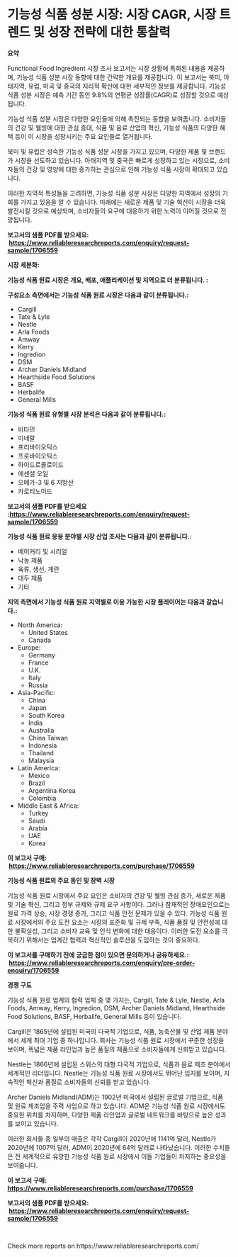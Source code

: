 <p><h1>기능성 식품 성분 시장: 시장 CAGR, 시장 트렌드 및 성장 전략에 대한 통찰력</h1></p><p><strong>요약</strong></p>
<p><p>Functional Food Ingredient 시장 조사 보고서는 시장 상황에 특화된 내용을 제공하며, 기능성 식품 성분 시장 동향에 대한 간략한 개요를 제공합니다. 이 보고서는 북미, 아태지역, 유럽, 미국 및 중국의 지리적 확산에 대한 세부적인 정보를 제공합니다. 기능성 식품 성분 시장은 예측 기간 동안 9.8%의 연평균 성장률(CAGR)로 성장할 것으로 예상됩니다.</p><p>기능성 식품 성분 시장은 다양한 요인들에 의해 촉진되는 동향을 보여줍니다. 소비자들의 건강 및 웰빙에 대한 관심 증대, 식품 및 음료 산업의 혁신, 기능성 식품의 다양한 혜택 등이 이 시장을 성장시키는 주요 요인들로 열거됩니다.</p><p>북미 및 유럽은 성숙한 기능성 식품 성분 시장을 가지고 있으며, 다양한 제품 및 브랜드가 시장을 선도하고 있습니다. 아태지역 및 중국은 빠르게 성장하고 있는 시장으로, 소비자들의 건강 및 영양에 대한 증가하는 관심으로 인해 기능성 식품 시장이 확대되고 있습니다.</p><p>이러한 지역적 특성들을 고려하면, 기능성 식품 성분 시장은 다양한 지역에서 성장의 기회를 가지고 있음을 알 수 있습니다. 미래에는 새로운 제품 및 기술 혁신이 시장을 더욱 발전시킬 것으로 예상되며, 소비자들의 요구에 대응하기 위한 노력이 이어질 것으로 전망됩니다.</p></p>
<p><strong>보고서의 샘플 PDF를 받으세요: &nbsp;<a href="https://www.reliableresearchreports.com/enquiry/request-sample/1706559">https://www.reliableresearchreports.com/enquiry/request-sample/1706559</a></strong></p>
<p><strong>시장 세분화:</strong></p>
<p><strong> 기능성 식품 원료 시장은 개요, 배포, 애플리케이션 및 지역으로 더 분류됩니다. :</strong></p>
<p><strong>구성요소 측면에서는 기능성 식품 원료 시장은 다음과 같이 분류됩니다.:</strong></p>
<p><ul><li>Cargill</li><li>Tate & Lyle</li><li>Nestle</li><li>Arla Foods</li><li>Amway</li><li>Kerry</li><li>Ingredion</li><li>DSM</li><li>Archer Daniels Midland</li><li>Hearthside Food Solutions</li><li>BASF</li><li>Herbalife</li><li>General Mills</li></ul></p>
<p><strong> 기능성 식품 원료 유형별 시장 분석은 다음과 같이 분류됩니다.:</strong></p>
<p><ul><li>비타민</li><li>미네랄</li><li>프리바이오틱스</li><li>프로바이오틱스</li><li>하이드로콜로이드</li><li>에센셜 오일</li><li>오메가-3 및 6 지방산</li><li>카로티노이드</li></ul></p>
<p><strong>보고서의 샘플 PDF를 받으세요 :<a href="https://www.reliableresearchreports.com/enquiry/request-sample/1706559">https://www.reliableresearchreports.com/enquiry/request-sample/1706559</a></strong></p>
<p><strong> 기능성 식품 원료 응용 분야별 시장 산업 조사는 다음과 같이 분류됩니다.:</strong></p>
<p><ul><li>베이커리 및 시리얼</li><li>낙농 제품</li><li>육류, 생선, 계란</li><li>대두 제품</li><li>기타</li></ul></p>
<p><strong>지역 측면에서 기능성 식품 원료 지역별로 이용 가능한 시장 플레이어는 다음과 같습니다.:</strong></p>
<p><ul>
    <li>
        North America:
        <ul>
            <li>United States</li>
            <li>Canada</li>
        </ul>
    </li>
    <li>
        Europe:
        <ul>
            <li>Germany</li>
            <li>France</li>
            <li>U.K.</li>
            <li>Italy</li>
            <li>Russia</li>
        </ul>
    </li>
    <li>
        Asia-Pacific:
        <ul>
            <li>China</li>
            <li>Japan</li>
            <li>South Korea</li>
            <li>India</li>
            <li>Australia</li>
            <li>China Taiwan</li>
            <li>Indonesia</li>
            <li>Thailand</li>
            <li>Malaysia</li>
        </ul>
    </li>
    <li>
        Latin America:
        <ul>
            <li>Mexico</li>
            <li>Brazil</li>
            <li>Argentina Korea</li>
            <li>Colombia</li>
        </ul>
    </li>
    <li>
        Middle East & Africa:
        <ul>
            <li>Turkey</li>
            <li>Saudi</li>
            <li>Arabia</li>
            <li>UAE</li>
            <li>Korea</li>
        </ul>
    </li>
    </ul></p>
<p><strong>이 보고서 구매: &nbsp;<a href="https://www.reliableresearchreports.com/purchase/1706559">https://www.reliableresearchreports.com/purchase/1706559</a></strong></p>
<p><strong>기능성 식품 원료의 주요 동인 및 장벽 시장</strong></p>
<p><p>기능성 식품 원료 시장에서 주요 요인은 소비자의 건강 및 웰빙 관심 증가, 새로운 제품 및 기술 혁신, 그리고 정부 규제와 규제 요구 사항이다. 그러나 잠재적인 장애요인으로는 원료 가격 상승, 시장 경쟁 증가, 그리고 식품 안전 문제가 있을 수 있다. 기능성 식품 원료 시장에서의 주요 도전 요소는 시장의 표준화 및 규제 부족, 식품 품질 및 안전성에 대한 불확실성, 그리고 소비자 교육 및 인식 변화에 대한 대응이다. 이러한 도전 요소를 극복하기 위해서는 업계간 협력과 혁신적인 솔루션을 도입하는 것이 중요하다.</p></p>
<p><strong>이 보고서를 구매하기 전에 궁금한 점이 있으면 문의하거나 공유하세요.: &nbsp;<a href="https://www.reliableresearchreports.com/enquiry/pre-order-enquiry/1706559">https://www.reliableresearchreports.com/enquiry/pre-order-enquiry/1706559</a></strong></p>
<p><strong>경쟁 구도</strong></p>
<p><p>기능성 식품 원료 업계의 협력 업체 중 몇 가지는, Cargill, Tate & Lyle, Nestle, Arla Foods, Amway, Kerry, Ingredion, DSM, Archer Daniels Midland, Hearthside Food Solutions, BASF, Herbalife, General Mills 등이 있습니다.</p><p>Cargill은 1865년에 설립된 미국의 다국적 기업으로, 식품, 농축산물 및 산업 제품 분야에서 세계 최대 기업 중 하나입니다. 회사는 기능성 식품 원료 시장에서 꾸준한 성장을 보이며, 폭넓은 제품 라인업과 높은 품질의 제품으로 소비자들에게 신뢰받고 있습니다.</p><p>Nestle는 1866년에 설립된 스위스의 대형 다국적 기업으로, 식품과 음료 제조 분야에서 세계적인 리더입니다. Nestle는 기능성 식품 원료 시장에서도 뛰어난 입지를 보이며, 지속적인 혁신과 품질로 소비자들의 신뢰를 받고 있습니다.</p><p>Archer Daniels Midland(ADM)는 1902년 미국에서 설립된 글로벌 기업으로, 식품 및 원료 제조업을 주력 사업으로 하고 있습니다. ADM은 기능성 식품 원료 시장에서도 중요한 위치를 차지하며, 다양한 제품 라인업과 글로벌 네트워크를 바탕으로 높은 성과를 보이고 있습니다.</p><p>이러한 회사들 중 일부의 매출은 각각 Cargill이 2020년에 1141억 달러, Nestle가 2020년에 1007억 달러, ADM이 2020년에 64억 달러로 나타났습니다. 이러한 수치들은 전 세계적으로 유망한 기능성 식품 원료 시장에서 이들 기업들이 차지하는 중요성을 보여줍니다.</p></p>
<p><strong>이 보고서 구매: &nbsp; <a href="https://www.reliableresearchreports.com/purchase/1706559">https://www.reliableresearchreports.com/purchase/1706559</a></strong></p>
<p><strong>보고서의 샘플 PDF를 받으세요: &nbsp;<a href="https://www.reliableresearchreports.com/enquiry/request-sample/1706559">https://www.reliableresearchreports.com/enquiry/request-sample/1706559</a></strong><strong></strong></p>
<p>&nbsp;</p>
<p>Check more reports on https://www.reliableresearchreports.com/</p>